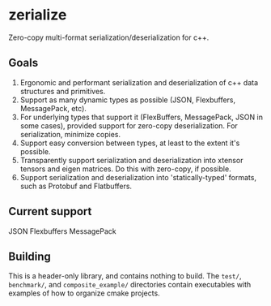 # zerialize

Zero-copy multi-format serialization/deserialization for c++.

## Goals

1. Ergonomic and performant serialization and deserialization of c++ data structures and primitives.
2. Support as many dynamic types as possible (JSON, Flexbuffers, MessagePack, etc).
3. For underlying types that support it (FlexBuffers, MessagePack, JSON in some cases), provided support for zero-copy deserialization. For serialization, minimize copies.
4. Support easy conversion between types, at least to the extent it's possible.
5. Transparently support serialization and deserialization into xtensor tensors and eigen matrices. Do this with zero-copy, if possible.
6. Support serialization and deserialization into 'statically-typed' formats, such as Protobuf and Flatbuffers.

## Current support

JSON
Flexbuffers
MessagePack

## Building

This is a header-only library, and contains nothing to build. The `test/`, `benchmark/`, and `composite_example/` directories contain executables with examples of how to organize cmake projects.

